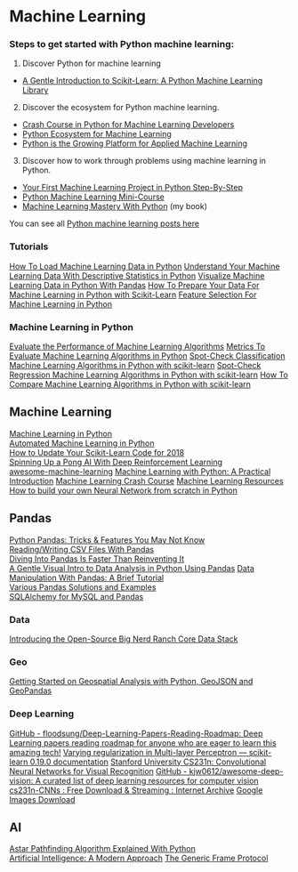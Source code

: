# Machine Learning

### Steps to get started with Python machine learning:
1. Discover Python for machine learning
  * [A Gentle Introduction to Scikit-Learn: A Python Machine Learning Library](http://machinelearningmastery.com/a-gentle-introduction-to-scikit-learn-a-python-machine-learning-library/)
2. Discover the ecosystem for Python machine learning.
  * [Crash Course in Python for Machine Learning Developers](http://machinelearningmastery.com/crash-course-python-machine-learning-developers/)
  * [Python Ecosystem for Machine Learning](http://machinelearningmastery.com/python-ecosystem-machine-learning/)
  * [Python is the Growing Platform for Applied Machine Learning](http://machinelearningmastery.com/python-growing-platform-applied-machine-learning/)
3. Discover how to work through problems using machine learning in Python.
  * [Your First Machine Learning Project in Python Step-By-Step](http://machinelearningmastery.com/machine-learning-in-python-step-by-step/)
  * [Python Machine Learning Mini-Course](http://machinelearningmastery.com/python-machine-learning-mini-course/)
  * [Machine Learning Mastery With Python](http://machinelearningmastery.com/machine-learning-with-python/) (my book)

You can see all [Python machine learning posts here](http://machinelearningmastery.com/category/python-machine-learning/)

### Tutorials
[How To Load Machine Learning Data in Python](http://machinelearningmastery.com/load-machine-learning-data-python/)
[Understand Your Machine Learning Data With Descriptive Statistics in Python](http://machinelearningmastery.com/understand-machine-learning-data-descriptive-statistics-python/)
[Visualize Machine Learning Data in Python With Pandas](http://machinelearningmastery.com/visualize-machine-learning-data-python-pandas/)
[How To Prepare Your Data For Machine Learning in Python with Scikit-Learn](http://machinelearningmastery.com/prepare-data-machine-learning-python-scikit-learn/)
[Feature Selection For Machine Learning in Python](http://machinelearningmastery.com/feature-selection-machine-learning-python/)

### Machine Learning in Python
[Evaluate the Performance of Machine Learning Algorithms](http://machinelearningmastery.com/evaluate-performance-machine-learning-algorithms-python-using-resampling/)
[Metrics To Evaluate Machine Learning Algorithms in Python](http://machinelearningmastery.com/metrics-evaluate-machine-learning-algorithms-python/)
[Spot-Check Classification Machine Learning Algorithms in Python with scikit-learn](http://machinelearningmastery.com/spot-check-classification-machine-learning-algorithms-python-scikit-learn/)
[Spot-Check Regression Machine Learning Algorithms in Python with scikit-learn](http://machinelearningmastery.com/spot-check-regression-machine-learning-algorithms-python-scikit-learn/)
[How To Compare Machine Learning Algorithms in Python with scikit-learn](http://machinelearningmastery.com/compare-machine-learning-algorithms-python-scikit-learn/)

## Machine Learning
[Machine Learning in Python](https://pycoders.com/link/674/bt0qtb8ar0)  
[Automated Machine Learning in Python](https://pycoders.com/link/660/bt0qtb8ar0)  
[How to Update Your Scikit-Learn Code for 2018](https://pycoders.com/link/524/bt0qtb8ar0)  
[Spinning Up a Pong AI With Deep Reinforcement Learning](https://pycoders.com/link/382/bt0qtb8ar0)  
[awesome-machine-learning](https://github.com/josephmisiti/awesome-machine-learning#python)
[Machine Learning with Python: A Practical Introduction](https://www.edx.org/course/machine-learning-with-python)
[Machine Learning Crash Course](https://developers.google.com/machine-learning/crash-course/)
[Machine Learning Resources](https://medium.com/machine-learning-for-humans/how-to-learn-machine-learning-24d53bb64aa1)
[How to build your own Neural Network from scratch in Python](https://towardsdatascience.com/how-to-build-your-own-neural-network-from-scratch-in-python-68998a08e4f6)

## Pandas
[Python Pandas: Tricks & Features You May Not Know](https://pycoders.com/link/521/bt0qtb8ar0)  
[Reading/Writing CSV Files With Pandas](https://pycoders.com/link/304/bt0qtb8ar0)  
[Diving Into Pandas Is Faster Than Reinventing It](https://pycoders.com/link/117/bt0qtb8ar0)  
[A Gentle Visual Intro to Data Analysis in Python Using Pandas](http://jalammar.github.io/gentle-visual-intro-to-data-analysis-python-pandas)
[Data Manipulation With Pandas: A Brief Tutorial](https://pycoders.com/link/92/bt0qtb8ar0)  
[Various Pandas Solutions and Examples](https://pycoders.com/link/125/bt0qtb8ar0)  
[SQLAlchemy for MySQL and Pandas](https://pycoders.com/link/415/bt0qtb8ar0)  

### Data
[Introducing the Open-Source Big Nerd Ranch Core Data Stack](https://www.bignerdranch.com/blog/introducing-the-big-nerd-ranch-core-data-stack/#shared_store)

### Geo
[Getting Started on Geospatial Analysis with Python, GeoJSON and GeoPandas](https://www.twilio.com/blog/2017/08/geospatial-analysis-python-geojson-geopandas.html)

### Deep Learning
[GitHub - floodsung/Deep-Learning-Papers-Reading-Roadmap: Deep Learning papers reading roadmap for anyone who are eager to learn this amazing tech!](https://github.com/floodsung/Deep-Learning-Papers-Reading-Roadmap)
[Varying regularization in Multi-layer Perceptron — scikit-learn 0.19.0 documentation](http://scikit-learn.org/stable/auto_examples/neural_networks/plot_mlp_alpha.html)
[Stanford University CS231n: Convolutional Neural Networks for Visual Recognition](http://cs231n.stanford.edu/)
[GitHub - kjw0612/awesome-deep-vision: A curated list of deep learning resources for computer vision](https://github.com/kjw0612/awesome-deep-vision#books)
[cs231n-CNNs : Free Download & Streaming : Internet Archive](https://archive.org/details/cs231n-CNNs)
[Google Images Download](https://github.com/hardikvasa/google-images-download)

## AI
[Astar Pathfinding Algorithm Explained With Python](https://pycoders.com/link/689/bt0qtb8ar0)  
[Artificial Intelligence: A Modern Approach](http://aima.cs.berkeley.edu/)
[The Generic Frame Protocol](http://www.ai.sri.com/~gfp/spec/paper/paper.html)
  
